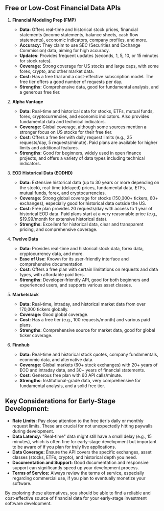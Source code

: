## Free or Low-Cost Financial Data APIs

1.  **Financial Modeling Prep (FMP)**
    * **Data:** Offers real-time and historical stock prices, financial statements (income statements, balance sheets, cash flow statements), economic indicators, company profiles, and more.
    * **Accuracy:** They claim to use SEC (Securities and Exchange Commission) data, aiming for high accuracy.
    * **Updates:** Provides frequent updates (seconds, 1, 5, 10, or 15 minutes for stock rates).
    * **Coverage:** Strong coverage for US stocks and large caps, with some forex, crypto, and other market data.
    * **Cost:** Has a free trial and a cost-effective subscription model. The free tier offers a good number of requests per day.
    * **Strengths:** Comprehensive data, good for fundamental analysis, and a generous free tier.

2.  **Alpha Vantage**
    * **Data:** Real-time and historical data for stocks, ETFs, mutual funds, forex, cryptocurrencies, and economic indicators. Also provides fundamental data and technical indicators.
    * **Coverage:** Global coverage, although some sources mention a stronger focus on US stocks for their free tier.
    * **Cost:** Offers a free tier with daily request limits (e.g., 25 requests/day, 5 requests/minute). Paid plans are available for higher limits and additional features.
    * **Strengths:** Good for beginners, widely used in open finance projects, and offers a variety of data types including technical indicators.

3.  **EOD Historical Data (EODHD)**
    * **Data:** Extensive historical data (up to 30 years or more depending on the stock), real-time (delayed) prices, fundamental data, ETFs, mutual funds, forex, and cryptocurrencies.
    * **Coverage:** Strong global coverage for stocks (150,000+ tickers, 60+ exchanges), especially good for historical data outside the US.
    * **Cost:** Free plan provides 20 requests/day with access to 1 year of historical EOD data. Paid plans start at a very reasonable price (e.g., $19.99/month for extensive historical data).
    * **Strengths:** Excellent for historical data, clear and transparent pricing, and comprehensive coverage.

4.  **Twelve Data**
    * **Data:** Provides real-time and historical stock data, forex data, cryptocurrency data, and more.
    * **Ease of Use:** Known for its user-friendly interface and comprehensive documentation.
    * **Cost:** Offers a free plan with certain limitations on requests and data types, with affordable paid tiers.
    * **Strengths:** Developer-friendly API, good for both beginners and experienced users, and supports various asset classes.

5.  **Marketstack**
    * **Data:** Real-time, intraday, and historical market data from over 170,000 tickers globally.
    * **Coverage:** Good global coverage.
    * **Cost:** Has a free tier (e.g., 100 requests/month) and various paid plans.
    * **Strengths:** Comprehensive source for market data, good for global ticker coverage.

6.  **Finnhub**
    * **Data:** Real-time and historical stock quotes, company fundamentals, economic data, and alternative data.
    * **Coverage:** Global markets (60+ stock exchanges) with 20+ years of EOD and intraday data, and 30+ years of financial statements.
    * **Cost:** Generous free plan with 60 API calls/minute.
    * **Strengths:** Institutional-grade data, very comprehensive for fundamental analysis, and a solid free tier.

## Key Considerations for Early-Stage Development:

* **Rate Limits:** Pay close attention to the free tier's daily or monthly request limits. These are crucial for not unexpectedly hitting paywalls during development.
* **Data Latency:** "Real-time" data might still have a small delay (e.g., 15 minutes), which is often fine for early-stage development but important to be aware of if you plan for truly live applications.
* **Data Coverage:** Ensure the API covers the specific exchanges, asset classes (stocks, ETFs, crypto), and historical depth you need.
* **Documentation and Support:** Good documentation and responsive support can significantly speed up your development process.
* **Terms of Service:** Always review the terms of service, especially regarding commercial use, if you plan to eventually monetize your software.

By exploring these alternatives, you should be able to find a reliable and cost-effective source of financial data for your early-stage investment software development.